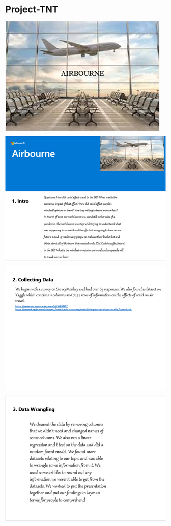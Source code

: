 # Project-TNT
![Type a description of the picture](https://github.com/Team-Dynamite/Project-TNT/blob/main/image%20(6).png)

![slide1](https://github.com/Team-Dynamite/Project-TNT/blob/main/slide1.png)

![slide2](https://github.com/Team-Dynamite/Project-TNT/blob/main/slide2.png)

![slide3](https://github.com/Team-Dynamite/Project-TNT/blob/main/slide3.png)
